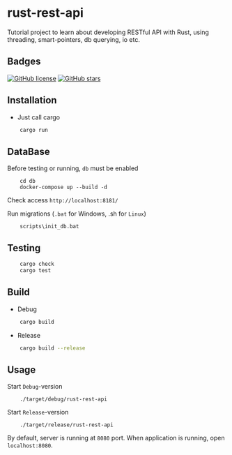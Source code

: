 # rust-rest-api
Tutorial project to learn about developing RESTful API with Rust, using threading, smart-pointers, db querying, io etc.

## Badges
[![GitHub license](https://img.shields.io/github/license/c0de4un/rust-rest-api)](https://github.com/c0de4un/rust-rest-api/blob/main/LICENSE)
[![GitHub stars](https://img.shields.io/github/stars/c0de4un/rust-rest-api)](https://github.com/c0de4un/rust-rest-api/stargazers)

## Installation
* Just call cargo
```sh
    cargo run
```

## DataBase
Before testing or running, `db` must be enabled
```
    cd db
    docker-compose up --build -d
```
Check access `http://localhost:8181/`

Run migrations (`.bat` for Windows, .sh for `Linux`)
```
    scripts\init_db.bat
```

## Testing
```sh
    cargo check
    cargo test
```

## Build
* Debug
```sh
    cargo build
```
* Release
```sh
    cargo build --release
```

## Usage
Start `Debug`-version
```
    ./target/debug/rust-rest-api
```

Start `Release`-version
```
    ./target/release/rust-rest-api
```

By default, server is running at `8080` port.
When application is running, open `localhost:8080`.
